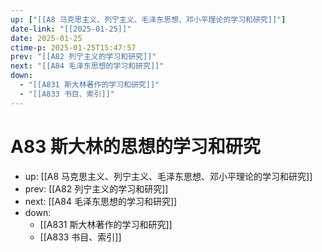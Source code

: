 ```yaml
---
up: ["[[A8 马克思主义、列宁主义、毛泽东思想、邓小平理论的学习和研究]]"]
date-link: "[[2025-01-25]]"
date: 2025-01-25
ctime-p: 2025-01-25T15:47:57
prev: "[[A82 列宁主义的学习和研究]]"
next: "[[A84 毛泽东思想的学习和研究]]"
down:
  - "[[A831 斯大林著作的学习和研究]]"
  - "[[A833 书目、索引]]"
---
```


# A83 斯大林的思想的学习和研究

- up: [[A8 马克思主义、列宁主义、毛泽东思想、邓小平理论的学习和研究]]
- prev: [[A82 列宁主义的学习和研究]]
- next: [[A84 毛泽东思想的学习和研究]]
- down:
	- [[A831 斯大林著作的学习和研究]]
	- [[A833 书目、索引]]
